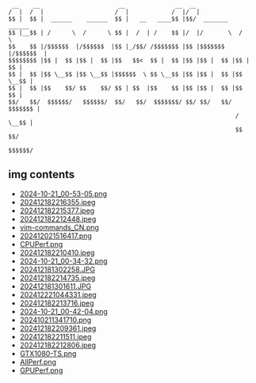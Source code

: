 
```
 __    __                      __              __  __                     
/  |  /  |                    /  |            /  |/  |                    
$$ |  $$ |  ______    ______  $$ |   __   ____$$ |$$/  _______    ______  
$$ |__$$ | /      \  /      \ $$ |  /  | /    $$ |/  |/       \  /      \ 
$$    $$ |/$$$$$$  |/$$$$$$  |$$ |_/$$/ /$$$$$$$ |$$ |$$$$$$$  |/$$$$$$  |
$$$$$$$$ |$$ |  $$ |$$ |  $$ |$$   $$<  $$ |  $$ |$$ |$$ |  $$ |$$ |  $$ |
$$ |  $$ |$$ \__$$ |$$ \__$$ |$$$$$$  \ $$ \__$$ |$$ |$$ |  $$ |$$ \__$$ |
$$ |  $$ |$$    $$/ $$    $$/ $$ | $$  |$$    $$ |$$ |$$ |  $$ |$$    $$ |
$$/   $$/  $$$$$$/   $$$$$$/  $$/   $$/  $$$$$$$/ $$/ $$/   $$/  $$$$$$$ |
                                                                /  \__$$ |
                                                                $$    $$/ 
                                                                 $$$$$$/  
```

## img contents

- [2024-10-21_00-53-05.png](img/2024-10-21_00-53-05.png)
- [202412182216355.jpeg](img/202412182216355.jpeg)
- [202412182215377.jpeg](img/202412182215377.jpeg)
- [202412182212448.jpeg](img/202412182212448.jpeg)
- [vim-commands_CN.png](img/vim-commands_CN.png)
- [202412021516417.png](img/202412021516417.png)
- [CPUPerf.png](img/CPUPerf.png)
- [202412182210410.jpeg](img/202412182210410.jpeg)
- [2024-10-21_00-34-32.png](img/2024-10-21_00-34-32.png)
- [202412181302258.JPG](img/202412181302258.JPG)
- [202412182214735.jpeg](img/202412182214735.jpeg)
- [202412181301611.JPG](img/202412181301611.JPG)
- [202412221044331.jpeg](img/202412221044331.jpeg)
- [202412182213716.jpeg](img/202412182213716.jpeg)
- [2024-10-21_00-42-04.png](img/2024-10-21_00-42-04.png)
- [202410211341710.png](img/202410211341710.png)
- [202412182209361.jpeg](img/202412182209361.jpeg)
- [202412182211511.jpeg](img/202412182211511.jpeg)
- [202412182212806.jpeg](img/202412182212806.jpeg)
- [GTX1080-TS.png](img/GTX1080-TS.png)
- [AllPerf.png](img/AllPerf.png)
- [GPUPerf.png](img/GPUPerf.png)
